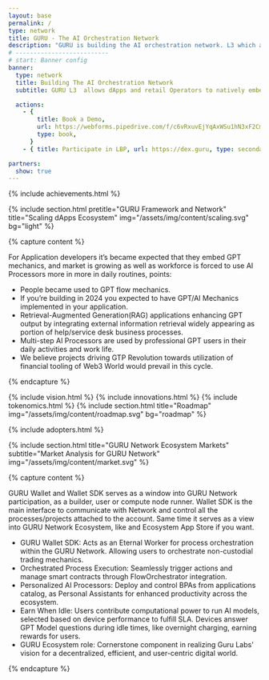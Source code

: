 ```yaml
---
layout: base
permalink: /
type: network
title: GURU - The AI Orchestration Network
description: "GURU is building the AI orchestration network. L3 which allows dApps to natively embed orchestrated AI Agents and earn Network participant rewards."
# --------------------------
# start: Banner config
banner:
  type: network
  title: Building The AI Orchestration Network
  subtitle: GURU L3  allows dApps and retail Operators to natively embed orchestrated AI Agents and earn Network participant rewards.

  actions:
    - {
        title: Book a Demo,
        url: https://webforms.pipedrive.com/f/c6vRxuvEjYqAxWSu1hN3xF2Cm5KyUtB66yKiko2wxKvPIs2J5R6mPJUV3oMdjnoHpF,
        type: book,
      }
    - { title: Participate in LBP, url: https://dex.guru, type: secondary }

partners:
  show: true
---
```


{% include achievements.html %}

{% include section.html pretitle="GURU Framework and Network" title="Scaling dApps Ecosystem" img="/assets/img/content/scaling.svg" bg="light" %}

<!-- REVOLUTION SECTION -->

{% capture content %}

For Application developers it’s became expected that they embed GPT mechanics, and market is growing as well as workforce is forced to use AI Processors more in more in daily routines, points:

- People became used to GPT flow mechanics.
- If you’re building in 2024 you expected to have GPT/AI Mechanics implemented in your application.
- Retrieval-Augmented Generation(RAG) applications enhancing GPT output by integrating external information retrieval widely appearing as portion of help/service desk business processes.
- Multi-step AI Processors are used by professional GPT users in their daily activities and work life.
- We believe projects driving GTP Revolution towards utilization of financial tooling of Web3 World would prevail in this cycle.

{% endcapture %}

<!-- / REVOLUTION SECTION -->

{% include vision.html %}
{% include innovations.html %}
{% include tokenomics.html %}
{% include section.html title="Roadmap" img="/assets/img/content/roadmap.svg" bg="roadmap"  %}

{% include adopters.html %}

{% include section.html title="GURU Network Ecosystem Markets" subtitle="Market Analysis for GURU Network" img="/assets/img/content/market.svg" %}

<!-- SDK SECTION -->

{% capture content %}

GURU Wallet and Wallet SDK serves as a window into GURU Network participation, as a builder, user or compute node runner. Wallet SDK is the main interface to communicate with Network and control all the processes/projects attached to the account. Same time it serves as a view into GURU Network Ecosystem, like and Ecosystem App Store if you want.

- GURU Wallet SDK: Acts as an Eternal Worker for process orchestration within the GURU Network. Allowing users to orchestrate non-custodial trading mechanics.
- Orchestrated Process Execution: Seamlessly trigger actions and manage smart contracts through FlowOrchestrator integration.
- Personalized AI Processors: Deploy and control BPAs from applications catalog, as Personal Assistants for enhanced productivity across the ecosystem.
- Earn When Idle: Users contribute computational power to run AI models, selected based on device performance to fulfill SLA. Devices answer GPT Model questions during idle times, like overnight charging, earning rewards for users.
- GURU Ecosystem role: Cornerstone component in realizing Guru Labs' vision for a decentralized, efficient, and user-centric digital world.

{% endcapture %}
